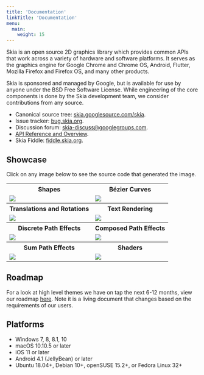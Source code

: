```yaml
---
title: 'Documentation'
linkTitle: 'Documentation'
menu:
  main:
    weight: 15
---
```


Skia is an open source 2D graphics library which provides common APIs that work
across a variety of hardware and software platforms. It serves as the graphics
engine for Google Chrome and Chrome OS, Android, Flutter, Mozilla Firefox and
Firefox OS, and many other products.

Skia is sponsored and managed by Google, but is available for use by anyone
under the BSD Free Software License. While engineering of the core components is
done by the Skia development team, we consider contributions from any source.

- Canonical source tree:
  [skia.googlesource.com/skia](https://skia.googlesource.com/skia).
- Issue tracker: [bug.skia.org](https://bug.skia.org/).
- Discussion forum:
  [skia-discuss@googlegroups.com](https://groups.google.com/forum/#!forum/skia-discuss).
- [API Reference and Overview](https://skia.org/docs/user/api/).
- Skia Fiddle: [fiddle.skia.org](https://fiddle.skia.org/c/@skcanvas_paint).

## Showcase

Click on any image below to see the source code that generated the image.

<table>
  <tr><th>Shapes</th><th>Bézier Curves</th></tr>
  <tr>
    <td>
      <a href='https://fiddle.skia.org/c/@shapes'><img src='https://fiddle.skia.org/i/@shapes_raster.png'></a>
    </td>
    <td>
      <a href='https://fiddle.skia.org/c/@bezier_curves'><img src='https://fiddle.skia.org/i/@bezier_curves_raster.png'></a>
    </td>
  </tr>

  <tr><th>Translations and Rotations</th><th>Text Rendering</th></tr>
  <tr>
    <td>
      <a href='https://fiddle.skia.org/c/@rotations'><img src='https://fiddle.skia.org/i/@rotations_raster.png'></a>
    </td>
    <td>
      <a href='https://fiddle.skia.org/c/@text_rendering'><img src='https://fiddle.skia.org/i/@text_rendering_raster.png'></a>
    </td>
  </tr>

  <tr><th>Discrete Path Effects</th><th>Composed Path Effects</th></tr>
  <tr>
    <td>
      <a href='https://fiddle.skia.org/c/@discrete_path'><img src='https://fiddle.skia.org/i/@discrete_path_raster.png'></a>
    </td>
    <td>
      <a href='https://fiddle.skia.org/c/@compose_path'><img src='https://fiddle.skia.org/i/@compose_path_raster.png'></a>
    </td>
  </tr>
  <tr><th>Sum Path Effects</th><th>Shaders</th></tr>
  <tr>
    <td>
      <a href='https://fiddle.skia.org/c/@sum_path_effect'><img src='https://fiddle.skia.org/i/@sum_path_effect_raster.png'></a>
    </td>
    <td>
      <a href='https://fiddle.skia.org/c/@shader'><img src='https://fiddle.skia.org/i/@shader_raster.png'></a>
    </td>
  </tr>
</table>

## Roadmap

For a look at high level themes we have on tap the next 6-12 months, view our
roadmap
[here](https://docs.google.com/document/d/1LSdO3I-IdZVZCtEnW9pu3k_32gfPIcB_YeSn-OJBGZI/edit?usp=sharing).
Note it is a living document that changes based on the requirements of our
users.

## Platforms

- Windows 7, 8, 8.1, 10
- macOS 10.10.5 or later
- iOS 11 or later
- Android 4.1 (JellyBean) or later
- Ubuntu 18.04+, Debian 10+, openSUSE 15.2+, or Fedora Linux 32+
